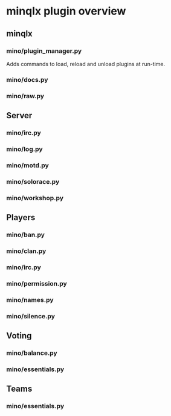 # minqlx plugin overview

## minqlx

### mino/plugin_manager.py

Adds commands to load, reload and unload plugins at run-time.

### mino/docs.py

### mino/raw.py

## Server

### mino/irc.py

### mino/log.py

### mino/motd.py

### mino/solorace.py

### mino/workshop.py

## Players

### mino/ban.py

### mino/clan.py

### mino/irc.py

### mino/permission.py

### mino/names.py

### mino/silence.py

## Voting

### mino/balance.py

### mino/essentials.py

## Teams

### mino/essentials.py
